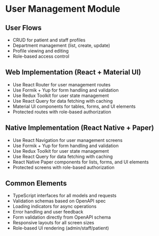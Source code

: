 # User Management Module

## User Flows
- CRUD for patient and staff profiles
- Department management (list, create, update)
- Profile viewing and editing
- Role-based access control

## Web Implementation (React + Material UI)
- Use React Router for user management routes
- Use Formik + Yup for form handling and validation
- Use Redux Toolkit for user state management
- Use React Query for data fetching with caching
- Material UI components for tables, forms, and UI elements
- Protected routes with role-based authorization

## Native Implementation (React Native + Paper)
- Use React Navigation for user management screens
- Use Formik + Yup for form handling and validation
- Use Redux Toolkit for user state management
- Use React Query for data fetching with caching
- React Native Paper components for lists, forms, and UI elements
- Protected screens with role-based authorization

## Common Elements
- TypeScript interfaces for all models and requests
- Validation schemas based on OpenAPI spec
- Loading indicators for async operations
- Error handling and user feedback
- Form validation directly from OpenAPI schema
- Responsive layouts for all screen sizes
- Role-based UI rendering (admin/staff/patient) 